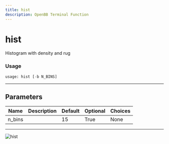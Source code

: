 ```yaml
---
title: hist
description: OpenBB Terminal Function
---
```


# hist

Histogram with density and rug

### Usage 
```python
usage: hist [-b N_BINS]
```
---
## Parameters

| Name | Description | Default | Optional | Choices |
| ---- | ----------- | ------- | -------- | ------- |
| n_bins |  | 15 | True | None |
---
![hist](https://user-images.githubusercontent.com/46355364/154306947-aaba936a-ac07-40e2-a5a6-bf1fab460cd0.png)

